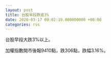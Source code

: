 ```yaml
---
layout: post
title: 台股早段跌逾3%
date: 2020-03-17 09:02:19.000000000 +08:00
categories: rss
---
```


台股早段大跌3%以上。

加權指數開市後報9410點，跌306點，跌幅3.16%。
